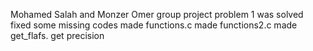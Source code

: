 Mohamed Salah and Monzer Omer group project
problem 1 was solved
fixed some missing codes
made functions.c
made functions2.c
made get_flafs.
get precision
